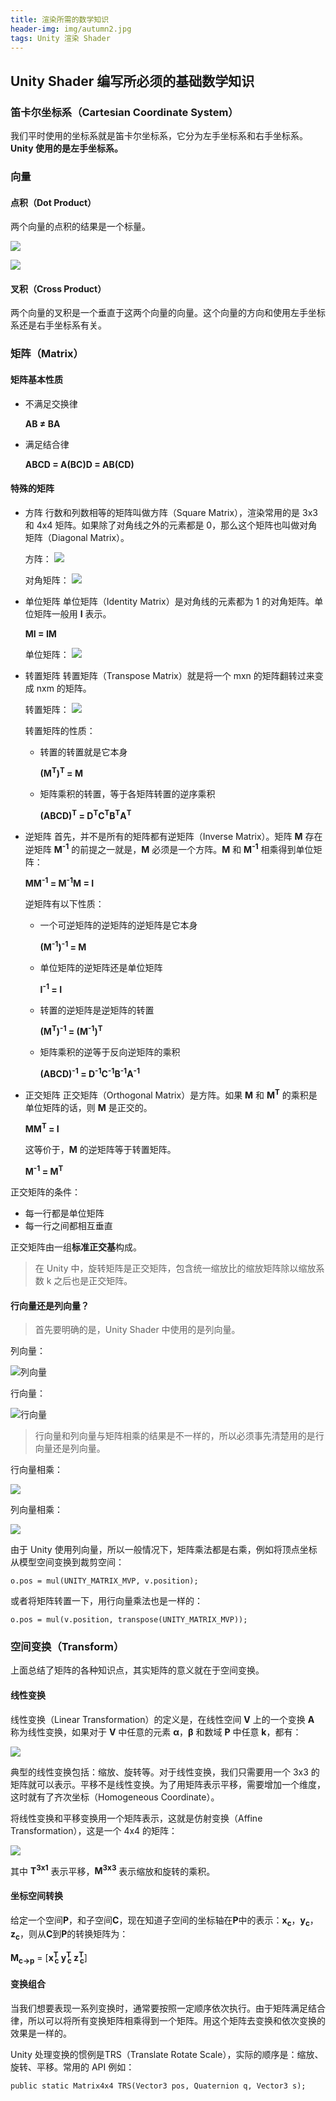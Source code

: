```yaml
---
title: 渲染所需的数学知识
header-img: img/autumn2.jpg
tags: Unity 渲染 Shader
---
```


## Unity Shader 编写所必须的基础数学知识

### 笛卡尔坐标系（Cartesian Coordinate System）

我们平时使用的坐标系就是笛卡尔坐标系，它分为左手坐标系和右手坐标系。<strong>Unity 使用的是左手坐标系。</strong>

### 向量

#### 点积（Dot Product）

两个向量的点积的结果是一个标量。

![](/post_img/dot-product.jpg)

![](/post_img/dot-product2.jpg)


#### 叉积（Cross Product）

两个向量的叉积是一个垂直于这两个向量的向量。这个向量的方向和使用左手坐标系还是右手坐标系有关。


### 矩阵（Matrix）

#### 矩阵基本性质

* 不满足交换律

	<strong>AB ≠ BA</strong>

* 满足结合律

	<strong>ABCD = A(BC)D = AB(CD)</strong>

#### 特殊的矩阵

* 方阵
行数和列数相等的矩阵叫做方阵（Square Matrix），渲染常用的是 3x3 和 4x4 矩阵。如果除了对角线之外的元素都是 0，那么这个矩阵也叫做对角矩阵（Diagonal Matrix）。

	方阵：
	![](/post_img/square-matrix.jpg)

	对角矩阵：
	![](/post_img/diagonal-matrix.jpg)

* 单位矩阵
单位矩阵（Identity Matrix）是对角线的元素都为 1 的对角矩阵。单位矩阵一般用 <strong>I</strong> 表示。

	<strong>MI = IM</strong>

	单位矩阵：
	![](/post_img/identity-matrix.jpg)

* 转置矩阵
转置矩阵（Transpose Matrix）就是将一个 mxn 的矩阵翻转过来变成 nxm 的矩阵。

	转置矩阵：
	![](/post_img/transpose-matrix.jpg)

	转置矩阵的性质：

	* 转置的转置就是它本身

		<strong>(M<sup>T</sup>)<sup>T</sup> = M</strong>

	* 矩阵乘积的转置，等于各矩阵转置的逆序乘积

		<strong>(ABCD)<sup>T</sup> = D<sup>T</sup>C<sup>T</sup>B<sup>T</sup>A<sup>T</sup></strong>

* 逆矩阵
首先，并不是所有的矩阵都有逆矩阵（Inverse Matrix）。矩阵 <strong>M</strong> 存在逆矩阵 <strong>M<sup>-1</sup></strong> 的前提之一就是，<strong>M</strong> 必须是一个方阵。<strong>M</strong> 和 <strong>M<sup>-1</sup></strong> 相乘得到单位矩阵：

	<strong>MM<sup>-1</sup> = M<sup>-1</sup>M = I</strong>

	逆矩阵有以下性质：

	* 一个可逆矩阵的逆矩阵的逆矩阵是它本身

		<strong>(M<sup>-1</sup>)<sup>-1</sup> = M</strong>

	* 单位矩阵的逆矩阵还是单位矩阵

		<strong>I<sup>-1</sup> = I</strong>

	* 转置的逆矩阵是逆矩阵的转置

		<strong>(M<sup>T</sup>)<sup>-1</sup> = (M<sup>-1</sup>)<sup>T</sup></strong>

	* 矩阵乘积的逆等于反向逆矩阵的乘积

		<strong>(ABCD)<sup>-1</sup> = D<sup>-1</sup>C<sup>-1</sup>B<sup>-1</sup>A<sup>-1</sup></strong>

* 正交矩阵
正交矩阵（Orthogonal Matrix）是方阵。如果 <strong>M</strong> 和 <strong>M<sup>T</sup></strong> 的乘积是单位矩阵的话，则 <strong>M</strong> 是正交的。

	<strong>MM<sup>T</sup> = I</strong>

	这等价于，<strong>M</strong> 的逆矩阵等于转置矩阵。

	<strong>M<sup>-1</sup> = M<sup>T</sup></strong>

正交矩阵的条件：

+ 每一行都是单位矩阵
+ 每一行之间都相互垂直

正交矩阵由一组**标准正交基**构成。

> 在 Unity 中，旋转矩阵是正交矩阵，包含统一缩放比的缩放矩阵除以缩放系数 k 之后也是正交矩阵。

####  行向量还是列向量？

> 首先要明确的是，Unity Shader 中使用的是列向量。

列向量：

![列向量](/post_img/column-vector.jpg)

行向量：

![行向量](/post_img/row-vector.jpg)

> 行向量和列向量与矩阵相乘的结果是不一样的，所以必须事先清楚用的是行向量还是列向量。

行向量相乘：

![](/post_img/row-vector-mul.jpg)

列向量相乘：

![](/post_img/column-vector-mul.jpg)

由于 Unity 使用列向量，所以一般情况下，矩阵乘法都是右乘，例如将顶点坐标从模型空间变换到裁剪空间：

`o.pos = mul(UNITY_MATRIX_MVP, v.position);`

或者将矩阵转置一下，用行向量乘法也是一样的：

`o.pos = mul(v.position, transpose(UNITY_MATRIX_MVP));`

### 空间变换（Transform）

上面总结了矩阵的各种知识点，其实矩阵的意义就在于空间变换。

#### 线性变换

线性变换（Linear Transformation）的定义是，在线性空间 <strong>V</strong> 上的一个变换 <strong>A</strong> 称为线性变换，如果对于 <strong>V</strong> 中任意的元素 <strong>α</strong>，<strong>β</strong> 和数域 <strong>P</strong> 中任意 <strong>k</strong>，都有：

![](/post_img/linear-transformation.jpg)

典型的线性变换包括：缩放、旋转等。对于线性变换，我们只需要用一个 3x3 的矩阵就可以表示。平移不是线性变换。为了用矩阵表示平移，需要增加一个维度，这时就有了齐次坐标（Homogeneous Coordinate）。

将线性变换和平移变换用一个矩阵表示，这就是仿射变换（Affine Transformation），这是一个 4x4 的矩阵：

![](/post_img/final-matrix.jpg)

其中 <strong>T<sup>3x1</sup></strong> 表示平移，<strong>M<sup>3x3</sup></strong> 表示缩放和旋转的乘积。

#### 坐标空间转换

给定一个空间**P**，和子空间**C**，现在知道子空间的坐标轴在**P**中的表示：**x<sub>c</sub>**，**y<sub>c</sub>**，**z<sub>c</sub>**，则从**C**到**P**的转换矩阵为：

**M<sub>c→p</sub>** = [**x<sup>T</sup><sub style="margin:0 0 0 -6px;">c</sub> y<sup>T</sup><sub style="margin:0 0 0 -6px;">c</sub> z<sup>T</sup><sub style="margin:0 0 0 -6px;">c</sub>**]

#### 变换组合

当我们想要表现一系列变换时，通常要按照一定顺序依次执行。由于矩阵满足结合律，所以可以将所有变换矩阵相乘得到一个矩阵。用这个矩阵去变换和依次变换的效果是一样的。

Unity 处理变换的惯例是TRS（Translate Rotate Scale），实际的顺序是：缩放、旋转、平移。常用的 API 例如：

`public static Matrix4x4 TRS(Vector3 pos, Quaternion q, Vector3 s);`
